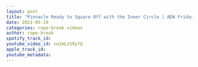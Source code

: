 ```yaml
---
layout: post
title: "Pinnacle Ready to Square Off with the Inner Circle | AEW Friday Night Dynamite, 5/29/21 Highlights"
date: 2021-05-29
categories: rope-break videos
author: rope-break
spotify_track_id: 
youtube_video_id: cw1mLzS9yfQ
apple_track_id: 
youtube_metadata: 
---
```

